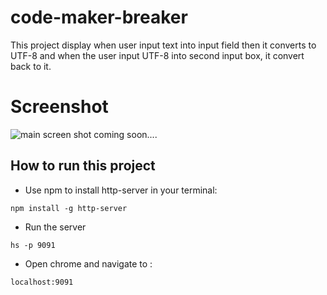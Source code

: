 # code-maker-breaker
This project display when user input text into input field then it converts to UTF-8 and when the user input UTF-8 into second input box, it convert back to it. 

# Screenshot
![main screen shot](./screenshots/) coming soon....

## How to run this project
* Use npm to install http-server in your terminal:
```
npm install -g http-server
```
* Run the server
```
hs -p 9091
```
* Open chrome and navigate to :
```
localhost:9091
```
